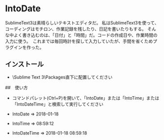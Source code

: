 
# IntoDate

SublimeText3は素晴らしいテキストエディタだ。 私はSublimeText3を使って、コーディングはモチロン、作業記録を残したり、日記を書いたりもする。
そんな中よく書き込むのは、「日付」と「時間」だ。コードの作成日や、作業時間の入力に使う。　これまでは毎回時計を探して入力していたが、手間を省くためプラグインを作った。


## インストール
- \Sublime Text 3\Packages直下に配置してください

##　使い方
- コマンドパレット(Ctrl+P)を開いて、「IntoDate」または「IntoTime」または「IntoDateTime」と検索して実行してください

- IntoDate => 2018-01-18
- IntoTime => 08:59:12
- IntoDateTime => 2018-01-18 08:59:18

